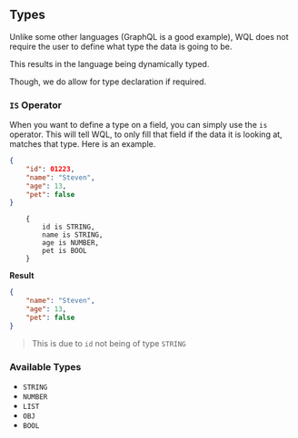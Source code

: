 ## Types

Unlike some other languages (GraphQL is a good example), WQL does not require the user to define what type the data is going to be.

This results in the language being dynamically typed.

Though, we do allow for type declaration if required.

### `IS` Operator

When you want to define a type on a field, you can simply use the `is` operator. This will tell WQL, to only fill that field if the data it is
looking at, matches that type. Here is an example.

```json
{
	"id": 01223,
	"name": "Steven",
	"age": 13,
	"pet": false
}
```

```WQL
    {
        id is STRING,
        name is STRING,
        age is NUMBER,
        pet is BOOL
    }
```

**Result**

```json
{
	"name": "Steven",
	"age": 13,
	"pet": false
}
```

> This is due to `id` not being of type `STRING`

### Available Types

- `STRING`
- `NUMBER`
- `LIST`
- `OBJ`
- `BOOL`
